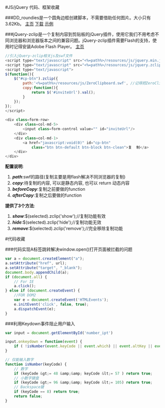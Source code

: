 #JS/jQuery 代码、框架收藏

###DD_roundies是一个圆角边框创建脚本，不需要借助任何图片。大小只有3.62Kb。
[主页](http://dillerdesign.com/experiment/DD_roundies/) [下载](http://dillerdesign.com/experiment/DD_roundies/#download) [示例](http://dillerdesign.com/experiment/DD_roundies/#background_properties)


###jQuery-zclip是一个复制内容到剪贴板的jQuery插件，使用它我们不用考虑不同浏览器和浏览器版本之间的兼容问题。jQuery-zclip插件需要Flash的支持，使用时记得安装Adobe Flash Player。
[主页](http://www.steamdev.com/zclip/)
```js
//引入jQuery-zclip相关js及swf文件 
<script type="text/javascript" src="<%=path%>/resources/js/jquery.min.js"></script> 
<script type="text/javascript" src="<%=path%>/resources/js/jquery.zclip.min.js"></script> 
<script type="text/javascript"> 
$(function(){ 
    $("#cp-btn").zclip({ 
        path:'<%=path%>/resources/js/ZeroClipboard.swf', //记得把ZeroClipboard.swf引入到项目中  
        copy:function(){ 
            return $('#inviteUrl').val(); 
        } 
    }); 
}); 
</script> 
                                  
<div class=form-row> 
    <div class=col-md-5> 
        <input class=form-control value="" id="inviteUrl"/> 
    </div> 
    <div class=col-md-1> 
        <a href="javascript:void(0)" id="cp-btn"
            class="btn btn-default btn-block btn-clean">复  制</a> 
    </div> 
</div>
```
**配置说明**:
1. ***path***:swf的路径(复制主要是用flash解决不同浏览器的复制)
2. ***copy***:待复制的内容, 可以是静态内容, 也可以 return 动态内容
3. ***beforeCopy***:复制之前要做的function
4. ***afterCopy***:复制之后要做的function

**提供了3个方法**:
1. ***show***:$(selected).zclip('show');//复制功能有效
2. ***hide***:$(selected).zclip('hide');//复制功能无效
3. ***remove***:$(selected).zclip('remove');//完全移除复制功能


#代码收藏


###代码实现A标签跳转解决window.open()打开页面被拦截的问题
```js
var a = document.createElement("a");    
a.setAttribute("href", url);    
a.setAttribute("target", "_blank");    
document.body.appendChild(a);    
if (document.all) {    
    // For IE     
    a.click();     
} else if (document.createEvent) {    
    //FOR DOM2    
    var e = document.createEvent('HTMLEvents');     
    e.initEvent('click', false, true);    
    a.dispatchEvent(e);    
}
```


###利用Keydown事件阻止用户输入
```js
var input = document.getElementById('number_ipt')

input.onkeydown = function(event) {
    if ( !isNumber(event.keyCode || event.which) || event.altKey || event.ctrlKey || event.metaKey || event.shiftKey ) event.preventDefault();      
}

// 仅能输入数字
function isNumber(keyCode) {
    // 数字
    if (keyCode &gt;= 48 &amp;&amp; keyCode &lt;= 57 ) return true;
    // 小数字键盘
    if (keyCode &gt;= 96 &amp;&amp; keyCode &lt;= 105) return true;
    // Backspace键
    if (keyCode == 8) return true;
    return false;
}
```